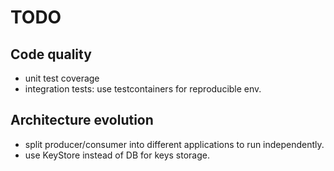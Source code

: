# TODO

## Code quality

- unit test coverage
- integration tests: use testcontainers for reproducible env.

## Architecture evolution

- split producer/consumer into different applications to run independently.
- use KeyStore instead of DB for keys storage.
